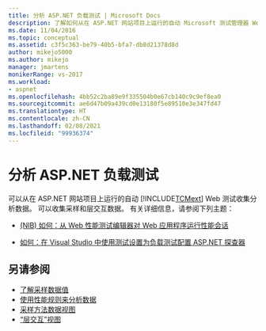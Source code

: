```yaml
---
title: 分析 ASP.NET 负载测试 | Microsoft Docs
description: 了解如何从在 ASP.NET 网站项目上运行的自动 Microsoft 测试管理器 Web 测试收集分析数据。
ms.date: 11/04/2016
ms.topic: conceptual
ms.assetid: c3f5c363-be79-40b5-bfa7-db8d21378d8d
author: mikejo5000
ms.author: mikejo
manager: jmartens
monikerRange: vs-2017
ms.workload:
- aspnet
ms.openlocfilehash: 4bb52c2ba89e9f335504b0e67cb140c9c9ef8ea0
ms.sourcegitcommit: ae6d47b09a439cd0e13180f5e89510e3e347fd47
ms.translationtype: HT
ms.contentlocale: zh-CN
ms.lasthandoff: 02/08/2021
ms.locfileid: "99936374"
---
```

# <a name="profile-aspnet-load-tests"></a>分析 ASP.NET 负载测试
可以从在 ASP.NET 网站项目上运行的自动 [!INCLUDE[TCMext](../misc/includes/tcmext_md.md)] Web 测试收集分析数据。 可以收集采样和层交互数据。 有关详细信息，请参阅下列主题：

- [(NIB) 如何：从 Web 性能测试编辑器对 Web 应用程序运行性能会话](/previous-versions/ff356203(v=vs.100))

- [如何：在 Visual Studio 中使用测试设置为负载测试配置 ASP.NET 探查器](/previous-versions/dd504817(v=vs.140))

## <a name="see-also"></a>另请参阅
- [了解采样数据值](../profiling/understanding-sampling-data-values.md)
- [使用性能规则来分析数据](../profiling/using-performance-rules-to-analyze-data.md)
- [采样方法数据视图](../profiling/profiler-sampling-method-data-views.md)
- [“层交互”视图](../profiling/tier-interactions-view.md)